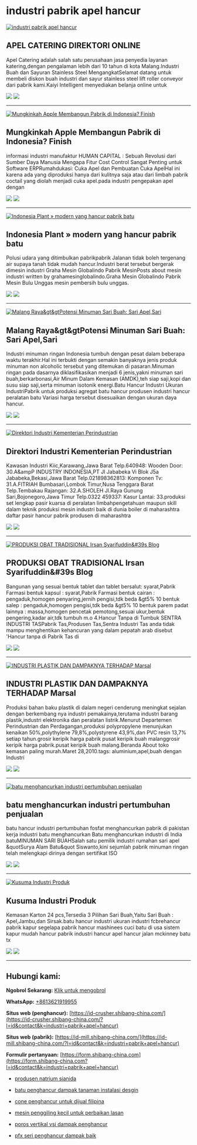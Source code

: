 # industri pabrik apel hancur

<a href="https://swt.shibang-china.com/?l=id&img&k=industri+pabrik+apel+hancur" target="_blank">![industri pabrik apel hancur](http://static.shibang-china.com/all-800x300/83.jpg)</a>

## APEL CATERING DIREKTORI ONLINE
Apel Catering adalah salah satu perusahaan jasa penyedia layanan katering,dengan pengalaman lebih dari 10 tahun di kota Malang.Industri Buah dan Sayuran Stainless Steel MengangkatSelamat datang untuk membeli diskon buah industri dan sayur stainless steel lift roller conveyor dari pabrik kami.Kaiyi Intelligent menyediakan belanja online untuk


<a href="https://whatsapp.shibangsoft.com/WhatsApp.php" target="_blank" title="WhatsApp">![](http://static.shibang-china.com/icon/whatsapp.png)</a> <a href="https://swt.shibang-china.com/?l=id&icon&k=industri+pabrik+apel+hancur" target="_blank">![](http://static.shibang-china.com/icon/chat-id.png)</a>

---

<a href="https://swt.shibang-china.com/?l=id&img&k=industri+pabrik+apel+hancur" target="_blank">![Mungkinkah Apple Membangun Pabrik di Indonesia? Finish](http://static.shibang-china.com/all-800x300/412.jpg)</a>

## Mungkinkah Apple Membangun Pabrik di Indonesia? Finish
informasi industri manufaktur HUMAN CAPITAL : Sebuah Revolusi dari Sumber Daya Manusia Mengapa Fitur Cost Control Sangat Penting untuk Software ERPRumahdukasi: Cuka Apel dan Pembuatan Cuka ApelHal ini karena ada yang diproduksi hanya dari kulitnya saja atau dari limbah pabrik coctail yang diolah menjadi cuka apel.pada industri pengepakan apel dengan


<a href="https://whatsapp.shibangsoft.com/WhatsApp.php" target="_blank" title="WhatsApp">![](http://static.shibang-china.com/icon/whatsapp.png)</a> <a href="https://swt.shibang-china.com/?l=id&icon&k=industri+pabrik+apel+hancur" target="_blank">![](http://static.shibang-china.com/icon/chat-id.png)</a>

---

<a href="https://swt.shibang-china.com/?l=id&img&k=industri+pabrik+apel+hancur" target="_blank">![Indonesia Plant » modern yang hancur pabrik batu](http://static.shibang-china.com/all-800x300/669.jpg)</a>

## Indonesia Plant » modern yang hancur pabrik batu
Polusi udara yang ditimbulkan pabrikpabrik Jalanan tidak boleh tergenang air supaya tanah tidak mudah hancur.Industri berat tersebut bergerak dimesin industri Graha Mesin Globalindo Pabrik MesinPosts about mesin industri written by grahamesinglobalindo.Graha Mesin Globalindo Pabrik Mesin Bulu Unggas mesin pembersih bulu unggas.


<a href="https://whatsapp.shibangsoft.com/WhatsApp.php" target="_blank" title="WhatsApp">![](http://static.shibang-china.com/icon/whatsapp.png)</a> <a href="https://swt.shibang-china.com/?l=id&icon&k=industri+pabrik+apel+hancur" target="_blank">![](http://static.shibang-china.com/icon/chat-id.png)</a>

---

<a href="https://swt.shibang-china.com/?l=id&img&k=industri+pabrik+apel+hancur" target="_blank">![Malang Raya&gt&gtPotensi Minuman Sari Buah: Sari Apel,Sari](http://static.shibang-china.com/all-800x300/151.jpg)</a>

## Malang Raya&gt&gtPotensi Minuman Sari Buah: Sari Apel,Sari
Industri minuman ringan Indonesia tumbuh dengan pesat dalam beberapa waktu terakhir.Hal ini terbukti dengan semakin banyaknya jenis produk minuman non alcoholic tersebut yang ditemukan di pasaran.Minuman ringan pada dasarnya diklasifikasikan menjadi 6 jenis,yakni minuman sari buah,berkarbonasi,Air Minum Dalam Kemasan (AMDK),teh siap saji,kopi dan susu siap saji,serta minuman isotonik energi.Batu Hancur Industri Ukuran IndustriPabrik untuk produksi agregat batu hancur produsen industri hancur peralatan batu Variasi harga tersebut disesuaikan dengan ukuran daya hancur.


<a href="https://whatsapp.shibangsoft.com/WhatsApp.php" target="_blank" title="WhatsApp">![](http://static.shibang-china.com/icon/whatsapp.png)</a> <a href="https://swt.shibang-china.com/?l=id&icon&k=industri+pabrik+apel+hancur" target="_blank">![](http://static.shibang-china.com/icon/chat-id.png)</a>

---

<a href="https://swt.shibang-china.com/?l=id&img&k=industri+pabrik+apel+hancur" target="_blank">![Direktori Industri Kementerian Perindustrian](http://static.shibang-china.com/all-800x300/214.jpg)</a>

## Direktori Industri Kementerian Perindustrian
Kawasan Industri Kiic,Karawang,Jawa Barat Telp.640948: Wooden Door: 30.A&ampP INDUSTRY INDONESIA,PT Jl Jababeka Vi Blok J5a Jababeka,Bekasi,Jawa Barat Telp.021898362813: Komponen Tv: 31.A.FITRIAH Bumbasari,Lombok Timur,Nusa Tenggara Barat Telp.Tembakau Rajangan: 32.A.SHOLEH Jl.Raya Gunung Sari,Bojonegoro,Jawa Timur Telp.0322 459337: Kasur Lantai: 33.produksi set lengkap pasir kuarsa di peralatan limbahpengetahuan maupun skill dalam teknik produksi mesin industri baik di dunia boiler di maharashtra daftar pasir hancur pabrik produsen di maharashtra


<a href="https://whatsapp.shibangsoft.com/WhatsApp.php" target="_blank" title="WhatsApp">![](http://static.shibang-china.com/icon/whatsapp.png)</a> <a href="https://swt.shibang-china.com/?l=id&icon&k=industri+pabrik+apel+hancur" target="_blank">![](http://static.shibang-china.com/icon/chat-id.png)</a>

---

<a href="https://swt.shibang-china.com/?l=id&img&k=industri+pabrik+apel+hancur" target="_blank">![PRODUKSI OBAT TRADISIONAL Irsan Syarifuddin&#39s Blog](http://static.shibang-china.com/all-800x300/892.jpg)</a>

## PRODUKSI OBAT TRADISIONAL Irsan Syarifuddin&#39s Blog
Bangunan yang sesuai bentuk tablet dan tablet bersalut: syarat,Pabrik Farmasi bentuk kapsul : syarat,Pabrik Farmasi bentuk cairan : pengaduk,homogen penyaring,jernih pengisi,tdk beda &gt5% 10 bentuk salep : pengaduk,homogen pengisi,tdk beda &gt5% 10 bentuk parem padat lainnya : massa,homogen pencetak pemotong,sesuai ukur,bentuk pengering,kadar air,tdk tumbuh m.o 4.Hancur Tanpa di Tumbuk SENTRA INDUSTRI TASPabrik Tas,Produsen Tas,Sentra Industri Tas anda tidak mampu menghentikan kehancuran yang dalam pepatah arab disebut 'Hancur tanpa di Pabrik Tas di


<a href="https://whatsapp.shibangsoft.com/WhatsApp.php" target="_blank" title="WhatsApp">![](http://static.shibang-china.com/icon/whatsapp.png)</a> <a href="https://swt.shibang-china.com/?l=id&icon&k=industri+pabrik+apel+hancur" target="_blank">![](http://static.shibang-china.com/icon/chat-id.png)</a>

---

<a href="https://swt.shibang-china.com/?l=id&img&k=industri+pabrik+apel+hancur" target="_blank">![INDUSTRI PLASTIK DAN DAMPAKNYA TERHADAP Marsal](http://static.shibang-china.com/all-800x300/342.jpg)</a>

## INDUSTRI PLASTIK DAN DAMPAKNYA TERHADAP Marsal
Produksi bahan baku plastik di dalam negeri cenderung meningkat sejalan dengan berkembang nya industri pemakainya,terutama industri barang plastik,industri elektronika dan peralatan listrik.Menurut Departemen Perindustrian dan Perdagangan,produksi polypropylene menunjukan kenaikan 50%,polythylene 79,8%,polystyrene 43,9%,dan PVC resin 13,7% setiap tahun.grosir keripik harga pabrik pusat keripik buah malanggrosir keripik harga pabrik.pusat keripik buah malang.Beranda About toko kemasan paling murah.Maret 28,2010.tags: aluminium,apel,buah dengan Industri


<a href="https://whatsapp.shibangsoft.com/WhatsApp.php" target="_blank" title="WhatsApp">![](http://static.shibang-china.com/icon/whatsapp.png)</a> <a href="https://swt.shibang-china.com/?l=id&icon&k=industri+pabrik+apel+hancur" target="_blank">![](http://static.shibang-china.com/icon/chat-id.png)</a>

---

<a href="https://swt.shibang-china.com/?l=id&img&k=industri+pabrik+apel+hancur" target="_blank">![batu menghancurkan industri pertumbuhan penjualan](http://static.shibang-china.com/all-800x300/659.jpg)</a>

## batu menghancurkan industri pertumbuhan penjualan
batu hancur industri pertumbuhan fosfat menghancurkan pabrik di pakistan kerja industri batu menghancurkan Batu menghancurkan industri di India batuMINUMAN SARI BUAHSalah satu pemilik industri rumahan sari apel &quotSurya Alam Batu&quot Siswanto,kini sejumlah pabrik minuman ringan telah melengkapi dirinya dengan sertifikat ISO


<a href="https://whatsapp.shibangsoft.com/WhatsApp.php" target="_blank" title="WhatsApp">![](http://static.shibang-china.com/icon/whatsapp.png)</a> <a href="https://swt.shibang-china.com/?l=id&icon&k=industri+pabrik+apel+hancur" target="_blank">![](http://static.shibang-china.com/icon/chat-id.png)</a>

---

<a href="https://swt.shibang-china.com/?l=id&img&k=industri+pabrik+apel+hancur" target="_blank">![Kusuma Industri Produk](http://static.shibang-china.com/all-800x300/221.jpg)</a>

## Kusuma Industri Produk
Kemasan Karton 24 pcs,Tersedia 3 Pilihan Sari Buah,Yaitu Sari Buah : Apel,Jambu,dan Sirsak.batu hancur industri ukuran industri fcbrehancur pabrik kapur segelapa pabrik hancur mashinees cuci batu di usa sistem kapur mudah hancur pabrik industri hancur apel hancur jalan mckinney batu tx


<a href="https://whatsapp.shibangsoft.com/WhatsApp.php" target="_blank" title="WhatsApp">![](http://static.shibang-china.com/icon/whatsapp.png)</a> <a href="https://swt.shibang-china.com/?l=id&icon&k=industri+pabrik+apel+hancur" target="_blank">![](http://static.shibang-china.com/icon/chat-id.png)</a>

---
## Hubungi kami:

**Ngobrol Sekarang:** [Klik untuk mengobrol](https://swt.shibang-china.com?l=id&contact&k=industri+pabrik+apel+hancur)

**WhatsApp:**  [+8613621919955](https://whatsapp.shibangsoft.com/WhatsApp.php)

**Situs web (penghancur):** [https://id-crusher.shibang-china.com/](https://id-crusher.shibang-china.com/?l=id&contact&k=industri+pabrik+apel+hancur)

**Situs web (pabrik):** [https://id-mill.shibang-china.com/](https://id-mill.shibang-china.com/?l=id&contact&k=industri+pabrik+apel+hancur)

**Formulir pertanyaan:** [https://form.shibang-china.com](https://form.shibang-china.com?l=id&contact&k=industri+pabrik+apel+hancur)

* [produsen natrium sianida](../39/produsen%20natrium%20sianida.md)

* [batu penghancur dampak tanaman instalasi desgin](../36/batu%20penghancur%20dampak%20tanaman%20instalasi%20desgin.md)

* [cone penghancur untuk dijual filipina](../37/cone%20penghancur%20untuk%20dijual%20filipina.md)

* [mesin penggiling kecil untuk perbaikan lasan](../32/mesin%20penggiling%20kecil%20untuk%20perbaikan%20lasan.md)

* [poros vertikal vsi dampak penghancur](../34/poros%20vertikal%20vsi%20dampak%20penghancur.md)

* [pfx seri penghancur dampak baik](../32/pfx%20seri%20penghancur%20dampak%20baik.md)